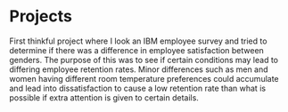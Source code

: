 # Projects
First thinkful project where I look an IBM employee survey and tried to determine if there was a difference
in employee satisfaction between genders. The purpose of this was to see if certain conditions may lead to
differing employee retention rates. Minor differences such as men and women having different room temperature
preferences could accumulate and lead into dissatisfaction to cause a low retention rate than what is possible
if extra attention is given to certain details. 
